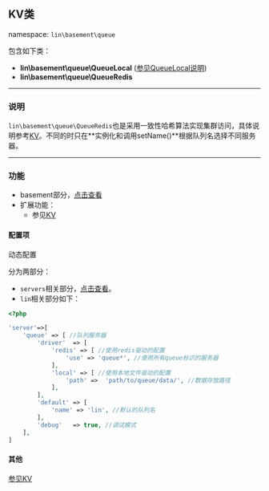 KV类
----
namespace: `lin\basement\queue`

包含如下类：

* **lin\basement\queue\QueueLocal** ([参见QueueLocal说明](QueueLocal.md))
* **lin\basement\queue\QueueRedis**

---

### 说明

`lin\basement\queue\QueueRedis`也是采用一致性哈希算法实现集群访问，具体说明参考[KV](../kv/KV.md)。不同的时只在**实例化和调用setName()**根据队列名选择不同服务器。


---

### 功能

* basement部分，[点击查看](../../docs_basement/ServerQueue.md)
* 扩展功能：
    * 参见[KV](../kv/KV.md)



#### 配置项

动态配置

分为两部分：

* `servers`相关部分，[点击查看](../README.md)。
* `lin`相关部分如下：

~~~php
<?php

'server'=>[
    'queue' => [ //队列服务器
        'driver'  => [
            'redis' => [ //使用redis驱动的配置
                'use' => 'queue*', //使用所有queue标识的服务器
            ],
            'local' => [ //使用本地文件驱动的配置
                'path' =>  'path/to/queue/data/', //数据存放路径
            ],
        ],
        'default' => [
            'name' => 'lin', //默认的队列名
        ],
        'debug'   => true, //调试模式
    ],
]

~~~

#### 其他

[参见KV](../kv/KV.md)
